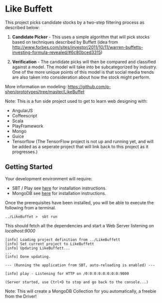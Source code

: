 Like Buffett
===========
This project picks candidate stocks by a two-step filtering process as described below:

1. **Candidate Picker** - This uses a simple algorithm that will pick stocks based on techniques described by Buffett
   (idea from http://www.forbes.com/sites/investor/2011/10/11/warren-buffetts-investing-formula-revealed/#6c80bced3315)

2. **Verification** - The candidate picks will then be compared and classified against a model. The model will take into
   be subcategorized by industry. One of the more unique points of this model is that social media trends are also taken
   into consideration about how the stock might perform.

More information on modeling: https://github.com/p-shen/prototypes/tree/master/LikeBuffet


Note: This is a fun side project used to get to learn web designing with:
*   AngularJS
*   Coffeescript
*   Scala
*   PlayFramework
*   Mongo
*   Guice
*   Tensorflow (The TensorFlow project is not up and running yet, and will be added as a seperate project that will
link back to this project as it progresses.)

Getting Started
----------

Your development environment will require:
*  SBT / Play see [here](http://www.scala-sbt.org/0.13/docs/index.html) for installation instructions.
*  MongoDB see [here](https://www.mongodb.com/download-center?jmp=nav) for installation instructions.

Once the prerequisites have been installed, you will be able to execute the following from a terminal.

```
../LikeBuffet >  sbt run
```

This should fetch all the dependencies and start a Web Server listening on *localhost:9000*

```
[info] Loading project definition from ../LikeBuffett
[info] Set current project to LikeBuffett
[info] Updating LikeBuffett...
...
[info] Done updating.

--- (Running the application from SBT, auto-reloading is enabled) ---

[info] play - Listening for HTTP on /0:0:0:0:0:0:0:0:9000

(Server started, use Ctrl+D to stop and go back to the console...)

```

Note: This will create a MongoDB Collection for you automatically, a freebie from the Driver!